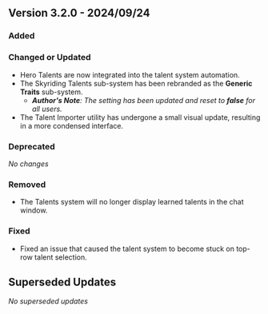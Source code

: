 ## Version 3.2.0 - 2024/09/24

### Added
### Changed or Updated
- Hero Talents are now integrated into the talent system automation.
- The Skyriding Talents sub-system has been rebranded as the **Generic Traits** sub-system.
  - _**Author's Note**: The setting has been updated and reset to **false** for all users._
- The Talent Importer utility has undergone a small visual update, resulting in a more condensed interface.
### Deprecated
_No changes_
### Removed
- The Talents system will no longer display learned talents in the chat window.
### Fixed
- Fixed an issue that caused the talent system to become stuck on top-row talent selection.

## Superseded Updates
_No superseded updates_